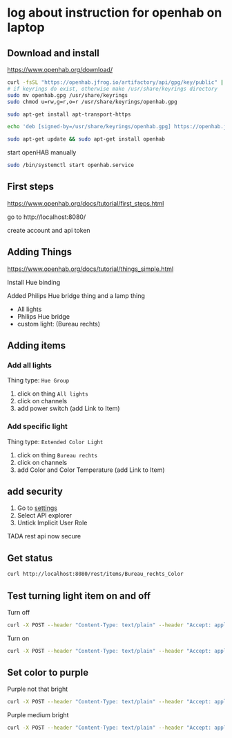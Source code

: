 # log about instruction for openhab on laptop

## Download and install

https://www.openhab.org/download/

```sh
curl -fsSL "https://openhab.jfrog.io/artifactory/api/gpg/key/public" | gpg --dearmor > openhab.gpg
# if keyrings do exist, otherwise make /usr/share/keyrings directory
sudo mv openhab.gpg /usr/share/keyrings
sudo chmod u=rw,g=r,o=r /usr/share/keyrings/openhab.gpg
```

```sh
sudo apt-get install apt-transport-https
```

```sh
echo 'deb [signed-by=/usr/share/keyrings/openhab.gpg] https://openhab.jfrog.io/artifactory/openhab-linuxpkg stable main' | sudo tee /etc/apt/sources.list.d/openhab.list
```

```sh
sudo apt-get update && sudo apt-get install openhab
```

start openHAB manually
```sh
sudo /bin/systemctl start openhab.service
```

## First steps

https://www.openhab.org/docs/tutorial/first_steps.html

go to http://localhost:8080/

create account and api token


## Adding Things

https://www.openhab.org/docs/tutorial/things_simple.html

Install Hue binding

Added Philips Hue bridge thing and a lamp thing

* All lights
* Philips Hue bridge
* custom light: (Bureau rechts)

## Adding items

### Add all lights

Thing type: `Hue Group`

1. click on thing `All lights`
2. click on channels
3. add power switch (add Link to Item)

### Add specific light

Thing type: `Extended Color Light`

1. click on thing `Bureau rechts`
2. click on channels
3. add Color and Color Temperature (add Link to Item)

## add security

1. Go to [settings](http://localhost:8080/settings/)
2. Select API explorer
3. Untick Implicit User Role

TADA rest api now secure


## Get status

```sh
curl http://localhost:8080/rest/items/Bureau_rechts_Color
```

## Test turning light item on and off


Turn off
```sh
curl -X POST --header "Content-Type: text/plain" --header "Accept: application/json" -d "OFF" "http://localhost:8080/rest/items/Bureau_rechts_Color"
```

Turn on
```sh
curl -X POST --header "Content-Type: text/plain" --header "Accept: application/json" -d "ON" "http://localhost:8080/rest/items/Bureau_rechts_Color"
```

## Set color to purple

Purple not that bright
```sh
curl -X POST --header "Content-Type: text/plain" --header "Accept: application/json" -d "269,30,11.5" "http://localhost:8080/rest/items/Bureau_rechts_Color"
```

Purple medium bright
```sh
curl -X POST --header "Content-Type: text/plain" --header "Accept: application/json" -d "269,30,50" "http://localhost:8080/rest/items/Bureau_rechts_Color"
```